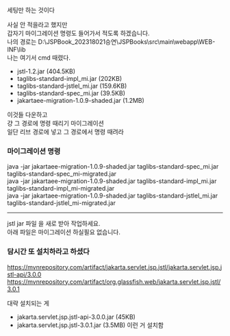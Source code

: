 세팅만 하는 것이다  
  
사실 안 적을라고 했지만  
갑자기 마이그레이션 명령도 들어가서 적도록 하겠습니다.  
나의 경로는 D:\JSPBook_202318021승연\JSPBooks\src\main\webapp\WEB-INF\lib  
나는 여기서 cmd 때렸다.  
  
- jstl-1.2.jar (404.5KB)  
- taglibs-standard-impl_mi.jar (202KB)  
- taglibs-standard-jstlel_mi.jar (159.6KB)  
- taglibs-standard-spec_mi.jar (39.5KB)  
- jakartaee-migration-1.0.9-shaded.jar (1.2MB)  
  
이것들 다운하고  
걍 그 경로에 명령 때리기 마이그레이션  
일단 리브 경로에 넣고 그 경로에서 명령 때려라  
  
### 마이그레이션 명령 
java -jar jakartaee-migration-1.0.9-shaded.jar taglibs-standard-spec_mi.jar taglibs-standard-spec_mi-migrated.jar  
java -jar jakartaee-migration-1.0.9-shaded.jar taglibs-standard-impl_mi.jar taglibs-standard-impl_mi-migrated.jar  
java -jar jakartaee-migration-1.0.9-shaded.jar taglibs-standard-jstlel_mi.jar taglibs-standard-jstlel_mi-migrated.jar  
  
*** 
  
jstl jar 파일 을 새로 받아 작업하세요.  
아래 파일은 마이그레이션 하실필요 없습니다.  
  
### 담시간 또 설치하라고 하셨다 
https://mvnrepository.com/artifact/jakarta.servlet.jsp.jstl/jakarta.servlet.jsp.jstl-api/3.0.0  
https://mvnrepository.com/artifact/org.glassfish.web/jakarta.servlet.jsp.jstl/3.0.1  
  
대략 설치되는 게  
- jakarta.servlet.jsp.jstl-api-3.0.0.jar (45KB)  
- jakarta.servlet.jsp.jstl-3.0.1.jar (3.5MB) 이런 거 설치함  
  
